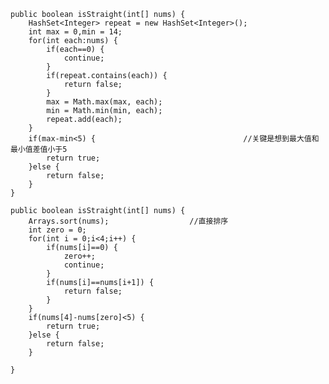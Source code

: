     public boolean isStraight(int[] nums) {
		HashSet<Integer> repeat = new HashSet<Integer>();
		int max = 0,min = 14;
		for(int each:nums) {
			if(each==0) {
				continue;
			}
			if(repeat.contains(each)) {
				return false;
			}
			max = Math.max(max, each);
			min = Math.min(min, each);
			repeat.add(each);
		}
		if(max-min<5) {									//关键是想到最大值和最小值差值小于5
			return true;
		}else {
			return false;
		}
    }
    
    public boolean isStraight(int[] nums) {
		Arrays.sort(nums);					//直接排序
		int zero = 0;
		for(int i = 0;i<4;i++) {
			if(nums[i]==0) {
				zero++;
				continue;
			}
			if(nums[i]==nums[i+1]) {
				return false;
			}
		}
		if(nums[4]-nums[zero]<5) {
			return true;
		}else {
			return false;
		}
		
    }

